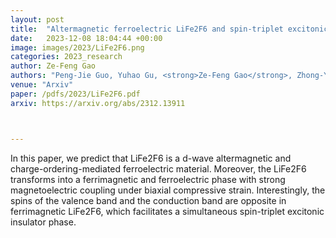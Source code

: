 ```yaml
---
layout: post
title:  "Altermagnetic ferroelectric LiFe2F6 and spin-triplet excitonic insulator phase"
date:   2023-12-08 18:04:44 +00:00
image: images/2023/LiFe2F6.png
categories: 2023_research
author: Ze-Feng Gao
authors: "Peng-Jie Guo, Yuhao Gu, <strong>Ze-Feng Gao</strong>, Zhong-Yi Lu"
venue: "Arxiv"
paper: /pdfs/2023/LiFe2F6.pdf
arxiv: https://arxiv.org/abs/2312.13911



---
```

In this paper, we predict that LiFe2F6 is a d-wave altermagnetic and charge-ordering-mediated ferroelectric material. Moreover, the LiFe2F6 transforms into a ferrimagnetic and ferroelectric phase with strong magnetoelectric coupling under biaxial compressive strain. Interestingly, the spins of the valence band and the conduction band are opposite in ferrimagnetic LiFe2F6, which facilitates a simultaneous spin-triplet excitonic insulator phase. 